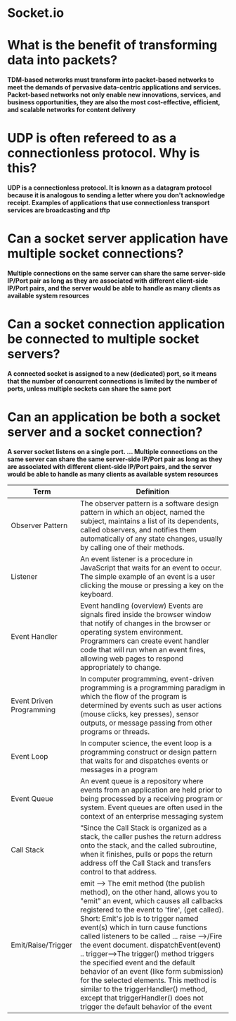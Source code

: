 # Socket.io

# What is the benefit of transforming data into packets? 

**TDM-based networks must transform into packet-based networks to meet the demands of pervasive data-centric applications and services. Packet-based networks not only enable new innovations, services, and business opportunities, they are also the most cost-effective, efficient, and scalable networks for content delivery**

# UDP is often refereed to as a connectionless protocol. Why is this?


**UDP is a connectionless protocol. It is known as a datagram protocol because it is analogous to sending a letter where you don't acknowledge receipt. Examples of applications that use connectionless transport services are broadcasting and tftp**

# Can a socket server application have multiple socket connections?


**Multiple connections on the same server can share the same server-side IP/Port pair as long as they are associated with different client-side IP/Port pairs, and the server would be able to handle as many clients as available system resources**

# Can a socket connection application be connected to multiple socket servers?

**A connected socket is assigned to a new (dedicated) port, so it means that the number of concurrent connections is limited by the number of ports, unless multiple sockets can share the same port**

# Can an application be both a socket server and a socket connection? 

**A server socket listens on a single port. ... Multiple connections on the same server can share the same server-side IP/Port pair as long as they are associated with different client-side IP/Port pairs, and the server would be able to handle as many clients as available system resources**


| Term       |       Definition             |
| -----------|------------------------------|
|Observer Pattern|The observer pattern is a software design pattern in which an object, named the subject, maintains a list of its dependents, called observers, and notifies them automatically of any state changes, usually by calling one of their methods.|
|Listener|An event listener is a procedure in JavaScript that waits for an event to occur. The simple example of an event is a user clicking the mouse or pressing a key on the keyboard.|
|Event Handler|Event handling (overview) Events are signals fired inside the browser window that notify of changes in the browser or operating system environment. Programmers can create event handler code that will run when an event fires, allowing web pages to respond appropriately to change.|
|Event Driven Programming|In computer programming, event-driven programming is a programming paradigm in which the flow of the program is determined by events such as user actions (mouse clicks, key presses), sensor outputs, or message passing from other programs or threads.|
|Event Loop|In computer science, the event loop is a programming construct or design pattern that waits for and dispatches events or messages in a program|
|Event Queue|An event queue is a repository where events from an application are held prior to being processed by a receiving program or system. Event queues are often used in the context of an enterprise messaging system|
|Call Stack|“Since the Call Stack is organized as a stack, the caller pushes the return address onto the stack, and the called subroutine, when it finishes, pulls or pops the return address off the Call Stack and transfers control to that address.|
|Emit/Raise/Trigger|emit --> The emit method (the publish method), on the other hand, allows you to "emit" an event, which causes all callbacks registered to the event to 'fire', (get called). Short: Emit's job is to trigger named event(s) which in turn cause functions called listeners to be called ... raise -->/Fire the event document. dispatchEvent(event) .. trigger-->The trigger() method triggers the specified event and the default behavior of an event (like form submission) for the selected elements. This method is similar to the triggerHandler() method, except that triggerHandler() does not trigger the default behavior of the event|Subscribe|As a publisher, you create an Observable instance that defines a subscriber function. ... To execute the observable you have created and begin receiving notifications, you call its subscribe() method, passing an observer. This is a JavaScript object that defines the handlers for the notifications you receive|database|PouchDB is an open-source JavaScript database inspired by Apache CouchDB that is designed to run well within the browser. PouchDB was created to help web developers build applications that work as well offline as they do online|